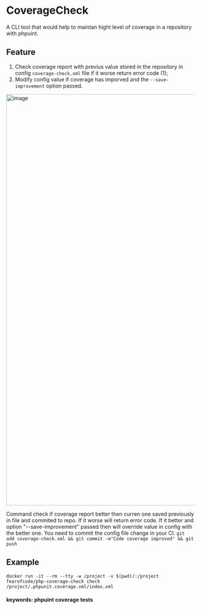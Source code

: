 # CoverageCheck 
A CLI tool that would help to maintan hight level of coverage in a repository with phpuint. 
## Feature
1. Check coverage report with previus value stored in the repository in config `coverage-check.xml` file if it worse return error code (1);
2. Modify config value if coverage has imporved and the `--save-improvement` option passed. 
<img width="1099" alt="image" src="https://user-images.githubusercontent.com/20613430/180978624-e3cb1850-618f-4d1c-acb5-862ddc7af7d9.png">

Command check if coverage report better then curren one saved previously in file and commited to repo.
If it worse will return error code. 
If it better and option "--save-improvement" passed then will override value in config with the better one. 
You need to commit the config file change in your CI. `git add coverage-check.xml && git commit -m"Code coverage improved" && git push`

## Example
```shell
docker run -it --rm --tty -w /project -v $(pwd)/:/project  fearofcode/php-coverage-check check /project/.phpunit.coverage.xml/index.xml
```


#### keywords: phpuint coverage tests
